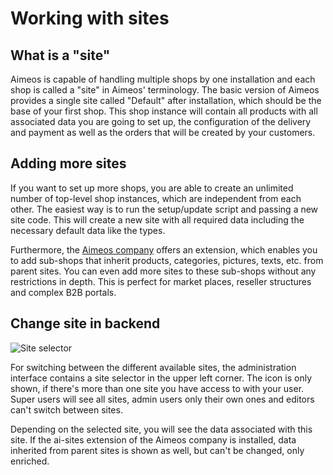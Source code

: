 # Working with sites

## What is a "site"

Aimeos is capable of handling multiple shops by one installation and each shop is called a "site" in Aimeos' terminology. The basic version of Aimeos provides a single site called "Default" after installation, which should be the base of your first shop. This shop instance will contain all products with all associated data you are going to set up, the configuration of the delivery and payment as well as the orders that will be created by your customers.

## Adding more sites

If you want to set up more shops, you are able to create an unlimited number of top-level shop instances, which are independent from each other. The easiest way is to run the setup/update script and passing a new site code. This will create a new site with all required data including the necessary default data like the types.

Furthermore, the [Aimeos company](https://aimeos.com/extensions/) offers an extension, which enables you to add sub-shops that inherit products, categories, pictures, texts, etc. from parent sites. You can even add more sites to these sub-shops without any restrictions in depth. This is perfect for market places, reseller structures and complex B2B portals.

## Change site in backend

![Site selector](/_assets/img/Admin-concepts-sites-selector.png)

For switching between the different available sites, the administration interface contains a site selector in the upper left corner. The icon is only shown, if there's more than one site you have access to with your user. Super users will see all sites, admin users only their own ones and editors can't switch between sites.

Depending on the selected site, you will see the data associated with this site. If the ai-sites extension of the Aimeos company is installed, data inherited from parent sites is shown as well, but can't be changed, only enriched.

